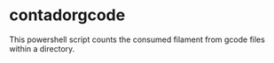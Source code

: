 # contadorgcode
This powershell script counts the consumed filament from gcode files within a directory.
